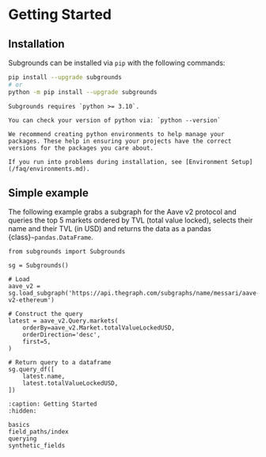 # Getting Started

## Installation

Subgrounds can be installed via `pip` with the following commands:

```bash
pip install --upgrade subgrounds
# or
python -m pip install --upgrade subgrounds
```

```{important}
Subgrounds requires `python >= 3.10`.

You can check your version of python via: `python --version`
```

```{note}
We recommend creating python environments to help manage your packages. These help in ensuring your projects have the correct versions for the packages you care about.

If you run into problems during installation, see [Environment Setup](/faq/environments.md).
```

## Simple example

The following example grabs a subgraph for the Aave v2 protocol and queries the top 5 markets ordered by TVL (total value locked), selects their name and their TVL (in USD) and returns the data as a pandas {class}`~pandas.DataFrame`.

```{repl}
from subgrounds import Subgrounds

sg = Subgrounds()

# Load
aave_v2 = sg.load_subgraph('https://api.thegraph.com/subgraphs/name/messari/aave-v2-ethereum')

# Construct the query
latest = aave_v2.Query.markets(
    orderBy=aave_v2.Market.totalValueLockedUSD,
    orderDirection='desc',
    first=5,
)

# Return query to a dataframe
sg.query_df([
    latest.name,
    latest.totalValueLockedUSD,
])
```

```{toctree}
:caption: Getting Started
:hidden:

basics
field_paths/index
querying
synthetic_fields
```
